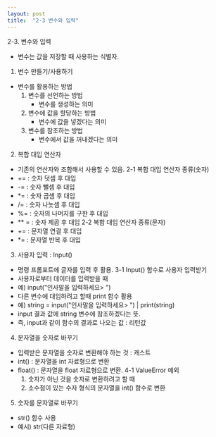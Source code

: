 ```yaml
---
layout: post
title:  "2-3 변수와 입력"
---
```


2-3. 변수와 입력
- 변수는 값을 저장할 때 사용하는 식별자.
1. 변수 만들기/사용하기
- 변수를 활용하는 방법
  1) 변수를 선언하는 방법
      - 변수를 생성하는 의미
  2) 변수에 값을 할당하는 방법
      - 변수에 값을 넣겠다는 의미
  3) 변수를 참조하는 방법 
     - 변수에서 값을 꺼내겠다는 의미
2. 복합 대입 연산자
- 기존의 연산자와 조합해서 사용할 수 있음.
2-1 복합 대입 연산자 종류(숫자)
- += : 숫자 덧셈 후 대입
- -= : 숫자 뺄셈 후 대입
- *= : 숫자 곱셈 후 대입
- /= : 숫자 나눗셈 후 대입
- %= : 숫자의 나머지를 구한 후 대입
- ** = : 숫자 제곱 후 대입
2-2 복합 대입 연산자 종류(문자)
- += : 문자열 연결 후 대입
- *= : 문자열 반복 후 대입
3. 사용자 입력 : Input()
- 명령 프롬포트에 글자를 입력 후 활용.
3-1 Input() 함수로 사용자 입력받기
- 사용자로부터 데이터를 입력받을 때
- 예) input("인사말을 입력하세요> ")
- 다른 변수에 대입하려고 할때 print 함수 활용
- 예) string = input("인사말을 입력하세요> ") | print(string)
- input 결과 값에 string 변수에 참조하겠다는 뜻.
- 즉, input과 같이 함수의 결과로 나오는 값 : 리턴값
4. 문자열을 숫자로 바꾸기
- 입력받은 문자열을 숫자로 변환해야 하는 것 : 캐스트
- int() : 문자열을 int 자료형으로 변환
- float() : 문자열을 float 자료형으로 변환.
4-1 ValueError 예외
  1) 숫자가 아닌 것을 숫자로 변환하려고 할 때
  2) 소수점이 있는 수자 형식의 문자열을 int() 함수로 변환
5. 숫자를 문자열로 바꾸기
- str() 함수 사용
- 예시) str(다른 자료형)
